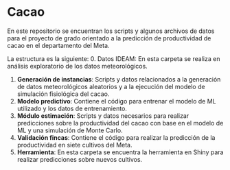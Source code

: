 # Cacao
En este repositorio se encuentran los scripts y algunos archivos de datos para el proyecto de grado orientado a la predicción de productividad de cacao en el departamento del Meta.

La estructura es la siguiente:
  0. Datos IDEAM: En esta carpeta se realiza en análisis exploratorio de los datos meteorológicos.
1. **Generación de instancias**: Scripts y datos relacionados a la generación de datos meteorológicos aleatorios y a la ejecución del modelo de simulación fisiológica del cacao.
2.  **Modelo predictivo**: Contiene el código para entrenar el modelo de ML utilizado y los datos de entrenamiento.
3.  **Módulo estimación**: Scripts y datos necesarios para realizar predicciones sobre la productividad del cacao con base en el modelo de ML y una simulación de Monte Carlo.
4.  **Validación fincas**: Contiene el código para realizar la predicción de la productividad en siete cultivos del Meta.
5.  **Herramienta**: En esta carpeta se encuentra la herramienta en Shiny para realizar predicciones sobre nuevos cultivos.
